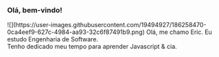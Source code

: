 ### Olá, bem-vindo!
<p align="left">
<!--   <img align="left" src="icon-light.svg?raw=true" height="75em" /> -->
  ![](https://user-images.githubusercontent.com/19494927/186258470-0ca4eef9-627c-4984-aa93-32c6f87491b9.png)
  Olá, me chamo Eric. Eu estudo Engenharia de Software. <br/>
  Tenho dedicado meu tempo para aprender Javascript & cia. <br/>
<!--   Muitas vezes falhando, mas sempre aprendendo! ✌ -->
</p>



<!-- <p align="left">
  <a href="mailto:eric.lemoss@gmail.com">
    <picture>
      <source media="(prefers-color-scheme: dark)" srcset="https://img.shields.io/badge/gmail-2e3440.svg?&style=for-the-badge&logo=gmail&logoColor=D14836">
      <source media="(prefers-color-scheme: light)"srcset="https://img.shields.io/badge/gmail-eceff4.svg?&style=for-the-badge&logo=gmail&logoColor=D14836">
      <img alt="Gmail" src="https://img.shields.io/badge/gmail-eceff4.svg?&style=for-the-badge&logo=gmail&logoColor=D14836">
    </picture>
  </a>&nbsp;
  <a href="https://www.linkedin.com/in/eric-lemos" target="_blank">
    <picture>
      <source media="(prefers-color-scheme: dark)" srcset="https://img.shields.io/badge/linkedin-2e3440.svg?&style=for-the-badge&logo=linkedin&logoColor=0A66C2">
      <source media="(prefers-color-scheme: light)"srcset="https://img.shields.io/badge/linkedin-eceff4.svg?&style=for-the-badge&logo=linkedin&logoColor=0A66C2">
      <img alt="LindedIn" src="https://img.shields.io/badge/linkedin-eceff4.svg?&style=for-the-badge&logo=linkedin&logoColor=0A66C2">
    </picture>
  </a>&nbsp;
</p> -->
